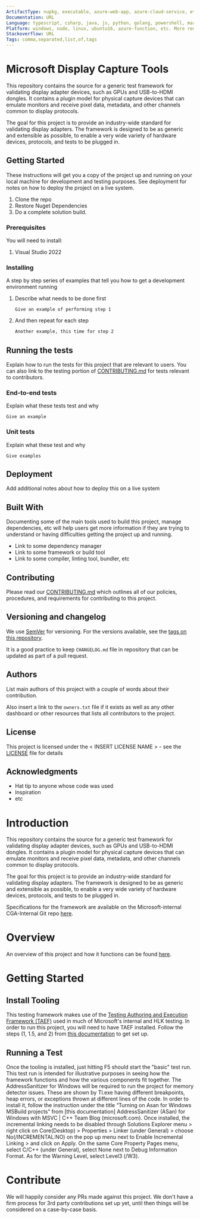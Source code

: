 ```yaml
---
ArtifactType: nupkg, executable, azure-web-app, azure-cloud-service, etc. More requirements for artifact type standardization may come later.
Documentation: URL
Language: typescript, csharp, java, js, python, golang, powershell, markdown, etc. More requirements for language names standardization may come later.
Platform: windows, node, linux, ubuntu16, azure-function, etc. More requirements for platform standardization may come later.
Stackoverflow: URL
Tags: comma,separated,list,of,tags
---
```


# Microsoft Display Capture Tools

This repository contains the source for a generic test framework for validating display adapter devices, such as GPUs and USB-to-HDMI dongles. It contains a plugin model for physical capture devices that can emulate monitors and receive pixel data, metadata, and other channels common to display protocols.

The goal for this project is to provide an industry-wide standard for validating display adapters. The framework is designed to be as generic and extensible as possible, to enable a very wide variety of hardware devices, protocols, and tests to be plugged in.

## Getting Started

These instructions will get you a copy of the project up and running on your local machine for development and testing purposes. See deployment for notes on how to deploy the project on a live system.
1. Clone the repo
2. Restore Nuget Dependencies
3. Do a complete solution build.

### Prerequisites

You will need to install:
1. Visual Studio 2022

### Installing

A step by step series of examples that tell you how to get a development environment running

1. Describe what needs to be done first

    ``` batch
    Give an example of performing step 1
    ```

2. And then repeat for each step

    ``` sh
    Another example, this time for step 2
    ```

## Running the tests

Explain how to run the tests for this project that are relevant to users. You can also link to the testing portion of [CONTRIBUTING.md](CONTRIBUTING.md) for tests relevant to contributors.

### End-to-end tests

Explain what these tests test and why

```
Give an example
```

### Unit tests

Explain what these test and why

```
Give examples
```

## Deployment

Add additional notes about how to deploy this on a live system

## Built With

Documenting some of the main tools used to build this project, manage dependencies, etc will help users get more information if they are trying to understand or having difficulties getting the project up and running.

* Link to some dependency manager
* Link to some framework or build tool
* Link to some compiler, linting tool, bundler, etc

## Contributing

Please read our [CONTRIBUTING.md](CONTRIBUTING.md) which outlines all of our policies, procedures, and requirements for contributing to this project.

## Versioning and changelog

We use [SemVer](http://semver.org/) for versioning. For the versions available, see the [tags on this repository](link-to-tags-or-other-release-location).

It is a good practice to keep `CHANGELOG.md` file in repository that can be updated as part of a pull request.

## Authors

List main authors of this project with a couple of words about their contribution.

Also insert a link to the `owners.txt` file if it exists as well as any other dashboard or other resources that lists all contributors to the project.

## License

This project is licensed under the < INSERT LICENSE NAME > - see the [LICENSE](LICENSE) file for details

## Acknowledgments

* Hat tip to anyone whose code was used
* Inspiration
* etc


# Introduction 
This repository contains the source for a generic test framework for validating display adapter devices, such as GPUs and USB-to-HDMI dongles. It contains a plugin model for physical capture devices that can emulate monitors and receive pixel data, metadata, and other channels common to display protocols.

The goal for this project is to provide an industry-wide standard for validating display adapters. The framework is designed to be as generic and extensible as possible, to enable a very wide variety of hardware devices, protocols, and tests to be plugged in.

Specifications for the framework are available on the Microsoft-internal CGA-Internal Git repo [here](https://dev.azure.com/cga-internal/docs/_wiki/wikis/Docs/217/Overview).

# Overview
An overview of this project and how it functions can be found [here](https://dev.azure.com/cga-exchange/_git/docs?path=%2Fdisplay%2FHardwareHlk%2FTests.md).

# Getting Started
## Install Tooling
This testing framework makes use of the [Testing Authoring and Execution Framework (TAEF)](https://docs.microsoft.com/en-us/windows-hardware/drivers/taef/) used in much of Microsoft's internal and HLK testing. In order to run this project, you will need to have TAEF installed. Follow the steps (1, 1.5, and 2) from [this documentation](https://docs.microsoft.com/en-us/windows-hardware/drivers/download-the-wdk) to get set up.

## Running a Test
Once the tooling is installed, just hitting F5 should start the "basic" test run. This test run is intended for illustrative purposes in seeing how the framework functions and how the various components fit together. The AddressSanitizer for Windows will be required to run the project for memory detector issues. These are shown by Tl.exe having different breakpoints, heap errors, or exceptions thrown at different lines of the code. In order to install it, follow the instruction under the title “Turning on Asan for Windows MSBuild projects” from [this documentation] AddressSanitizer (ASan) for Windows with MSVC | C++ Team Blog (microsoft.com). Once installed, the incremental linking needs to be disabled through Solutions Explorer menu > right click on Core(Desktop) > Properties > Linker (under General) > choose No(/INCREMENTAL:NO) on the pop up menu next to Enable Incremental Linking > and click on Apply. On the same Core Property Pages menu, select C/C++ (under General), select None next to Debug Information Format. As for the Warning Level, select Level3 (/W3).

# Contribute
We will happily consider any PRs made against this project. We don't have a firm process for 3rd party contributions set up yet, until then things will be considered on a case-by-case basis.
